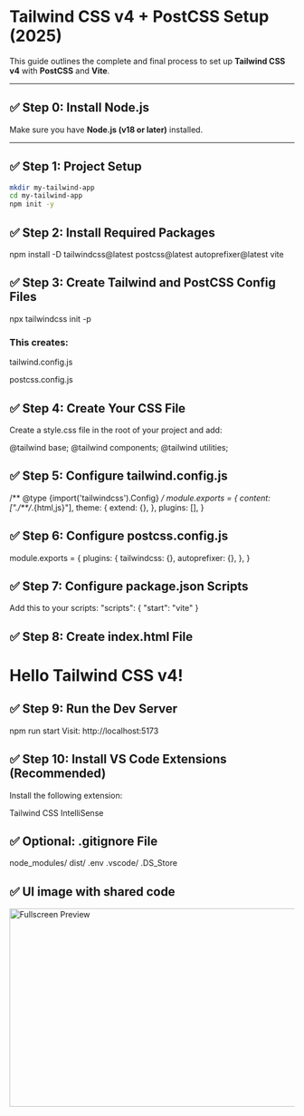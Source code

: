 # Tailwind CSS v4 + PostCSS Setup (2025)

This guide outlines the complete and final process to set up **Tailwind CSS v4** with **PostCSS** and **Vite**.

---

## ✅ Step 0: Install Node.js

Make sure you have **Node.js (v18 or later)** installed.

---

## ✅ Step 1: Project Setup

```bash
mkdir my-tailwind-app
cd my-tailwind-app
npm init -y
```

##  ✅ Step 2: Install Required Packages

npm install -D tailwindcss@latest postcss@latest autoprefixer@latest vite


##  ✅ Step 3: Create Tailwind and PostCSS Config Files

npx tailwindcss init -p

### This creates:

tailwind.config.js

postcss.config.js

##  ✅ Step 4: Create Your CSS File

Create a style.css file in the root of your project and add:

@tailwind base;
@tailwind components;
@tailwind utilities;

##  ✅ Step 5: Configure tailwind.config.js

/** @type {import('tailwindcss').Config} */
module.exports = {
  content: ["./**/*.{html,js}"],
  theme: {
    extend: {},
  },
  plugins: [],
}

##  ✅ Step 6: Configure postcss.config.js

module.exports = {
  plugins: {
    tailwindcss: {},
    autoprefixer: {},
  },
}

##  ✅ Step 7: Configure package.json Scripts

Add this to your scripts:
"scripts": {
  "start": "vite"
}

##  ✅ Step 8: Create index.html File

<!DOCTYPE html>
<html lang="en">
<head>
  <meta charset="UTF-8" />
  <meta name="viewport" content="width=device-width, initial-scale=1.0" />
  <title>Tailwind 4 with PostCSS</title>
  <link href="/style.css" rel="stylesheet">
</head>
<body>
  <h1 class="bg-red-500 text-white p-4">Hello Tailwind CSS v4!</h1>
</body>
</html>


##  ✅ Step 9: Run the Dev Server

npm run start
Visit: http://localhost:5173

##  ✅ Step 10: Install VS Code Extensions (Recommended)

Install the following extension:

Tailwind CSS IntelliSense

##  ✅ Optional: .gitignore File

node_modules/
dist/
.env
.vscode/
.DS_Store

##  ✅ UI image with shared code 

<img src="https://github.com/user-attachments/assets/47a71499-7ff7-4131-a38d-2df7555a9523" alt="Fullscreen Preview" width="600" height="350"/>
